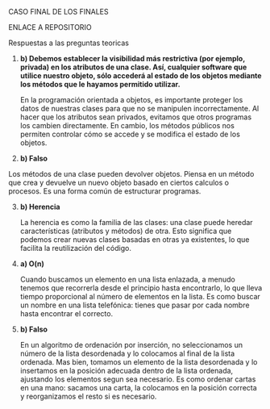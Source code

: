CASO FINAL DE LOS FINALES 


ENLACE A REPOSITORIO


   
Respuestas a las preguntas teoricas


1) **b) Debemos establecer la visibilidad más restrictiva (por ejemplo, privada) en los atributos de una clase. Así, cualquier software que utilice nuestro objeto, sólo accederá al estado de los objetos mediante los métodos que le hayamos permitido utilizar.**

   En la programación orientada a objetos, es importante proteger los datos de nuestras clases para que no se manipulen incorrectamente. Al hacer que los atributos sean privados, evitamos que otros programas los cambien directamente. En cambio, los métodos públicos nos permiten controlar cómo se accede y se modifica el estado de los objetos.


2) **b) Falso**

 Los métodos de una clase pueden devolver objetos. Piensa en un método que crea y devuelve un nuevo objeto basado en ciertos calculos o procesos. Es una forma común de estructurar programas.

3) **b) Herencia**

   La herencia es como la familia de las clases: una clase puede heredar características (atributos y métodos) de otra. Esto significa que podemos crear nuevas clases basadas en otras ya existentes, lo que facilita la reutilización del código.

4) **a) O(n)**

   Cuando buscamos un elemento en una lista enlazada, a menudo tenemos que recorrerla desde el principio hasta encontrarlo, lo que lleva tiempo proporcional al número de elementos en la lista. Es como buscar un nombre en una lista telefónica: tienes que pasar por cada nombre hasta encontrar el correcto.

5) **b) Falso**

    En un algoritmo de ordenación por inserción, no seleccionamos un número de la lista desordenada y lo colocamos al final de la lista ordenada. Mas bien, tomamos un elemento de la lista desordenada y lo insertamos en la posición adecuada dentro de la lista ordenada, ajustando los elementos segun sea necesario. Es como ordenar cartas en una mano: sacamos una carta, la colocamos en la posición correcta y reorganizamos el resto si es necesario.

  
   
   

   
